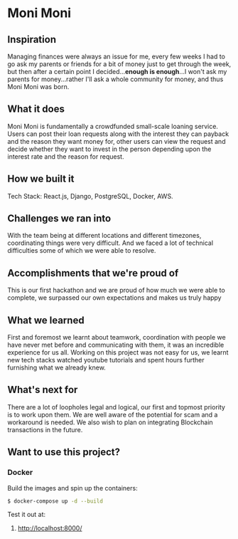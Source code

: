 # Moni Moni

## Inspiration

Managing finances were always an issue for me, every few weeks I had to go ask my parents or friends for a bit of money just to get through the week, but then after a certain point I decided...**enough is enough**...I won't ask my parents for money...rather I'll ask a whole community for money, and thus Moni Moni was born.

## What it does

Moni Moni is fundamentally a crowdfunded small-scale loaning service. Users can post their loan requests along with the interest they can payback and the reason they want money for, other users can view the request and decide whether they want to invest in the person depending upon the interest rate and the reason for request.

## How we built it

Tech Stack: React.js, Django, PostgreSQL, Docker, AWS.

## Challenges we ran into

With the team being at different locations and different timezones, coordinating things were very difficult. And we faced a lot of technical difficulties some of which we were able to resolve.

## Accomplishments that we're proud of

This is our first hackathon and we are proud of how much we were able to complete, we surpassed our own expectations and makes us truly happy

## What we learned

First and foremost we learnt about teamwork, coordination with people we have never met before and communicating with them, it was an incredible experience for us all. Working on this project was not easy for us, we learnt new tech stacks watched youtube tutorials and spent hours further furnishing what we already knew.

## What's next for

There are a lot of loopholes legal and logical, our first and topmost priority is to work upon them. We are well aware of the potential for scam and a workaround is needed. We also wish to plan on integrating Blockchain transactions in the future.

## Want to use this project?

### Docker

Build the images and spin up the containers:

```sh
$ docker-compose up -d --build
```

Test it out at:

1. [http://localhost:8000/](http://localhost:8000/)

<!-- ### Kubernetes

#### Minikube

Install and run [Minikube](https://kubernetes.io/docs/setup/minikube/):

1. Install a [Hypervisor](https://kubernetes.io/docs/tasks/tools/install-minikube/#install-a-hypervisor) (like [VirtualBox](https://www.virtualbox.org/wiki/Downloads) or [HyperKit](https://github.com/moby/hyperkit)) to manage virtual machines
1. Install and Set Up [kubectl](https://kubernetes.io/docs/tasks/tools/install-kubectl/) to deploy and manage apps on Kubernetes
1. Install [Minikube](https://github.com/kubernetes/minikube/releases)

Start the cluster:

```sh
$ minikube start --vm-driver=virtualbox
$ minikube dashboard
```

From here you can execute the `./deploy.sh` file or follow the instructions below it. Both will give you the same result.

For executing `./deploy.sh`:

```sh
chmod +x ./deploy.sh
./deploy.sh
```

#### Volume

Create the volume and the claim:

```sh
$ kubectl apply -f ./kubernetes/postgres-storage.yml
```

#### Secrets

Create the secret object:

For secret as `.yml`

```sh
$ kubectl apply -f ./kubernetes/secret.yml
```

otherwise from `.env` file

```sh
kubectl create secret generic secrets --from-env-file=.env
```

#### Postgres

Create deployment:

```sh
$ kubectl create -f ./kubernetes/postgres.yml
```

#### Django

Build and push the image to Docker Hub:

```sh
$ docker build -t amalthundiyil/backend ./services/server
$ docker push amalthundiyil/backend
```

> Make sure to replace `amalthundiyil` with your Docker Hub namespace in the above commands as well as in _kubernetes/backend.yml_

Create the deployment and service:

```sh
$ kubectl create -f ./kubernetes/backend.yml
```

Apply the migrations and seed the database:

```sh
$ kubectl get pods
$ kubectl exec django-<POD_IDENTIFIER> --stdin --tty -- python manage.py recreate_db
$ kubectl exec django-<POD_IDENTIFIER> --stdin --tty -- python manage.py seed_db
```

#### Ingress

Enable and apply:

```sh
$ minikube addons enable ingress
$ kubectl apply -f ./kubernetes/ingress.yml
```

Add entry to _/etc/hosts_ file:

```
<MINIKUBE_IP>payment.app
```

Try it out:

1. [http://payment.app/](http://payment.app/)

#### React.js

Build and push the image to Docker Hub:

```sh
$ docker build -t amalthundiyil/frontend ./services/client \
    -f ./services/client/Dockerfile-minikube

$ docker push amalthundiyil/frontend
```

> Again, replace `amalthundiyil` with your Docker Hub namespace in the above commands as well as in _kubernetes/vue-deployment.yml_

Create the deployment and service:

```sh
$ kubectl create -f ./kubernetes/frontend.yml
```

Try it out at [http://payment.app/](http://payment.app/). -->
